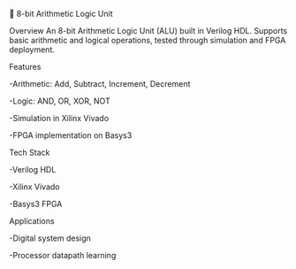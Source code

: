 🔢 8-bit Arithmetic Logic Unit

Overview
An 8-bit Arithmetic Logic Unit (ALU) built in Verilog HDL. Supports basic arithmetic and logical operations, tested through simulation and FPGA deployment.

Features

-Arithmetic: Add, Subtract, Increment, Decrement

-Logic: AND, OR, XOR, NOT

-Simulation in Xilinx Vivado

-FPGA implementation on Basys3

Tech Stack

-Verilog HDL

-Xilinx Vivado

-Basys3 FPGA

Applications

-Digital system design

-Processor datapath learning
